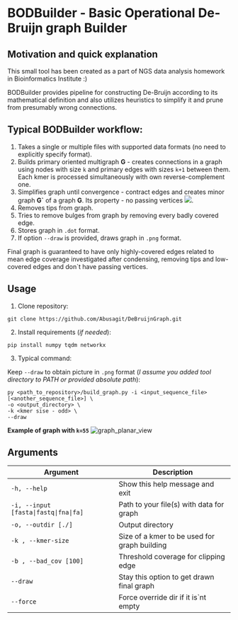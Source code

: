 # BODBuilder - Basic Operational De-Bruijn graph Builder

## Motivation and quick explanation
This small tool has been created as a part of NGS data analysis homework in Bioinformatics Institute :)


BODBuilder provides pipeline for constructing De-Bruijn according to its mathematical definition and also utilizes heuristics to simplify it and prune from presumably wrong connections. 

## Typical BODBuilder workflow:
1. Takes a single or multiple files with supported data formats (no need to explicitly specify format).
2. Builds primary oriented multigraph **G** - creates connections in a graph using nodes with size `k` and primary edges with sizes `k+1` between them. Each kmer is processed simultaneously with own reverse-complement one.
3. Simplifies graph until convergence - contract edges and creates minor graph **G\`** of a graph **G**. Its property - no passing vertices <img src="https://render.githubusercontent.com/render/math?math=(deg(v)_{out} = deg(v)_{in} = 1)">.
4. Removes tips from graph.
5. Tries to remove bulges from graph by removing every badly covered edge.
6. Stores graph in `.dot` format.
7. If option `--draw` is provided, draws graph in `.png` format.


Final graph is guaranteed to have only highly-covered edges related to mean edge coverage investigated after condensing, removing tips and low-covered edges and don`t have passing vertices.

## Usage
1. Clone repository: 
```{bash}
git clone https://github.com/Abusagit/DeBruijnGraph.git
```
2. Install requirements (_if needed_):
```{bash}
pip install numpy tqdm networkx
```

3. Typical command: 

Keep `--draw` to obtain picture in `.png` format (_I assume you added tool directory to PATH or provided absolute path_):
```{bash}
py <path_to_repository>/build_graph.py -i <input_sequence_file> [<another_sequence_file>] \
-o <output_directory> \
-k <kmer sise - odd> \
--draw 
```

**Example of graph with `k=55`**
![graph_planar_view](https://user-images.githubusercontent.com/67659154/168474315-2ef94ed4-b32b-4b62-beff-df6ea17fecd8.png)



## Arguments
| Argument | Description |
| ----------- | ----------- |
|`-h, --help`|Show this help message and exit |
|`-i, --input [fasta\|fastq\|fna\|fa]` |Path to your file(s) with data for graph |
|`-o, --outdir [./]` | Output directory |
|`-k , --kmer-size` | Size of a kmer to be used for graph building | 
|`-b , --bad_cov [100]` | Threshold coverage for clipping edge |
|`--draw` | Stay this option to get drawn final graph | 
|`--force` | Force override dir if it is\`nt empty | 
